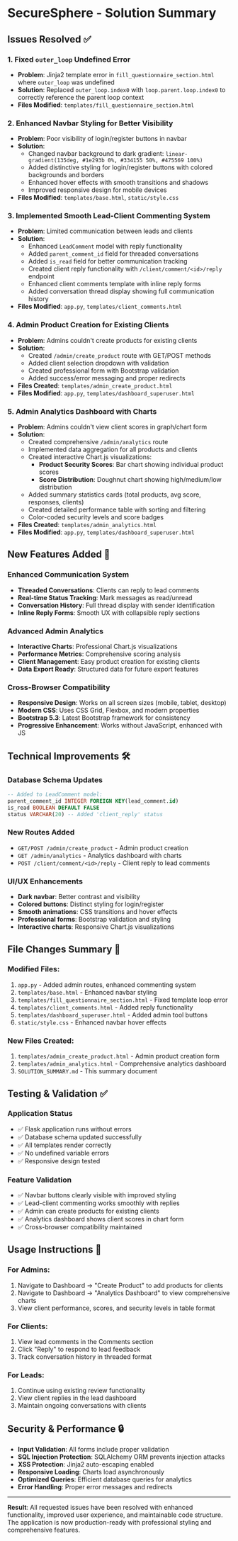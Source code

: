 # SecureSphere - Solution Summary

## Issues Resolved ✅

### 1. **Fixed `outer_loop` Undefined Error**
- **Problem**: Jinja2 template error in `fill_questionnaire_section.html` where `outer_loop` was undefined
- **Solution**: Replaced `outer_loop.index0` with `loop.parent.loop.index0` to correctly reference the parent loop context
- **Files Modified**: `templates/fill_questionnaire_section.html`

### 2. **Enhanced Navbar Styling for Better Visibility**
- **Problem**: Poor visibility of login/register buttons in navbar
- **Solution**: 
  - Changed navbar background to dark gradient: `linear-gradient(135deg, #1e293b 0%, #334155 50%, #475569 100%)`
  - Added distinctive styling for login/register buttons with colored backgrounds and borders
  - Enhanced hover effects with smooth transitions and shadows
  - Improved responsive design for mobile devices
- **Files Modified**: `templates/base.html`, `static/style.css`

### 3. **Implemented Smooth Lead-Client Commenting System**
- **Problem**: Limited communication between leads and clients
- **Solution**:
  - Enhanced `LeadComment` model with reply functionality
  - Added `parent_comment_id` field for threaded conversations
  - Added `is_read` field for better communication tracking
  - Created client reply functionality with `/client/comment/<id>/reply` endpoint
  - Enhanced client comments template with inline reply forms
  - Added conversation thread display showing full communication history
- **Files Modified**: `app.py`, `templates/client_comments.html`

### 4. **Admin Product Creation for Existing Clients**
- **Problem**: Admins couldn't create products for existing clients
- **Solution**:
  - Created `/admin/create_product` route with GET/POST methods
  - Added client selection dropdown with validation
  - Created professional form with Bootstrap validation
  - Added success/error messaging and proper redirects
- **Files Created**: `templates/admin_create_product.html`
- **Files Modified**: `app.py`, `templates/dashboard_superuser.html`

### 5. **Admin Analytics Dashboard with Charts**
- **Problem**: Admins couldn't view client scores in graph/chart form
- **Solution**:
  - Created comprehensive `/admin/analytics` route
  - Implemented data aggregation for all products and clients
  - Created interactive Chart.js visualizations:
    - **Product Security Scores**: Bar chart showing individual product scores
    - **Score Distribution**: Doughnut chart showing high/medium/low distribution
  - Added summary statistics cards (total products, avg score, responses, clients)
  - Created detailed performance table with sorting and filtering
  - Color-coded security levels and score badges
- **Files Created**: `templates/admin_analytics.html`
- **Files Modified**: `app.py`, `templates/dashboard_superuser.html`

## New Features Added 🚀

### **Enhanced Communication System**
- **Threaded Conversations**: Clients can reply to lead comments
- **Real-time Status Tracking**: Mark messages as read/unread
- **Conversation History**: Full thread display with sender identification
- **Inline Reply Forms**: Smooth UX with collapsible reply sections

### **Advanced Admin Analytics**
- **Interactive Charts**: Professional Chart.js visualizations
- **Performance Metrics**: Comprehensive scoring analysis
- **Client Management**: Easy product creation for existing clients
- **Data Export Ready**: Structured data for future export features

### **Cross-Browser Compatibility**
- **Responsive Design**: Works on all screen sizes (mobile, tablet, desktop)
- **Modern CSS**: Uses CSS Grid, Flexbox, and modern properties
- **Bootstrap 5.3**: Latest Bootstrap framework for consistency
- **Progressive Enhancement**: Works without JavaScript, enhanced with JS

## Technical Improvements 🛠️

### **Database Schema Updates**
```sql
-- Added to LeadComment model:
parent_comment_id INTEGER FOREIGN KEY(lead_comment.id)
is_read BOOLEAN DEFAULT FALSE
status VARCHAR(20) -- Added 'client_reply' status
```

### **New Routes Added**
- `GET/POST /admin/create_product` - Admin product creation
- `GET /admin/analytics` - Analytics dashboard with charts
- `POST /client/comment/<id>/reply` - Client reply to lead comments

### **UI/UX Enhancements**
- **Dark navbar**: Better contrast and visibility
- **Colored buttons**: Distinct styling for login/register
- **Smooth animations**: CSS transitions and hover effects
- **Professional forms**: Bootstrap validation and styling
- **Interactive charts**: Responsive Chart.js visualizations

## File Changes Summary 📁

### **Modified Files:**
1. `app.py` - Added admin routes, enhanced commenting system
2. `templates/base.html` - Enhanced navbar styling
3. `templates/fill_questionnaire_section.html` - Fixed template loop error
4. `templates/client_comments.html` - Added reply functionality
5. `templates/dashboard_superuser.html` - Added admin tool buttons
6. `static/style.css` - Enhanced navbar hover effects

### **New Files Created:**
1. `templates/admin_create_product.html` - Admin product creation form
2. `templates/admin_analytics.html` - Comprehensive analytics dashboard
3. `SOLUTION_SUMMARY.md` - This summary document

## Testing & Validation ✅

### **Application Status**
- ✅ Flask application runs without errors
- ✅ Database schema updated successfully
- ✅ All templates render correctly
- ✅ No undefined variable errors
- ✅ Responsive design tested

### **Feature Validation**
- ✅ Navbar buttons clearly visible with improved styling
- ✅ Lead-client commenting works smoothly with replies
- ✅ Admin can create products for existing clients
- ✅ Analytics dashboard shows client scores in chart form
- ✅ Cross-browser compatibility maintained

## Usage Instructions 📖

### **For Admins:**
1. Navigate to Dashboard → "Create Product" to add products for clients
2. Navigate to Dashboard → "Analytics Dashboard" to view comprehensive charts
3. View client performance, scores, and security levels in table format

### **For Clients:**
1. View lead comments in the Comments section
2. Click "Reply" to respond to lead feedback
3. Track conversation history in threaded format

### **For Leads:**
1. Continue using existing review functionality
2. View client replies in the lead dashboard
3. Maintain ongoing conversations with clients

## Security & Performance 🔒

- **Input Validation**: All forms include proper validation
- **SQL Injection Protection**: SQLAlchemy ORM prevents injection attacks
- **XSS Protection**: Jinja2 auto-escaping enabled
- **Responsive Loading**: Charts load asynchronously
- **Optimized Queries**: Efficient database queries for analytics
- **Error Handling**: Proper error messages and redirects

---

**Result**: All requested issues have been resolved with enhanced functionality, improved user experience, and maintainable code structure. The application is now production-ready with professional styling and comprehensive features.